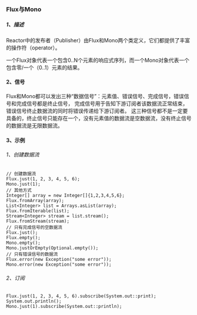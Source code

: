 ### Flux与Mono

##### 1、描述

Reactor中的发布者（Publisher）由Flux和Mono两个类定义，它们都提供了丰富的操作符（operator）。

一个Flux对象代表一个包含0..N个元素的响应式序列，而一个Mono对象代表一个包含零/一个（0..1）元素的结果。

#### 2、信号

Flux和Mono都可以发出三种“数据信号”：元素值、错误信号、完成信号，错误信号和完成信号都是终止信号，
完成信号用于告知下游订阅者该数据流正常结束，错误信号终止数据流的同时将错误传递给下游订阅者。 
这三种信号都不是一定要具备的，终止信号只能存在一个，没有元素值的数据流是空数据流，没有终止信号的数据流是无限数据流。

#### 3、示例

###### 1、创建数据流
```
// 创建数据流
Flux.just(1, 2, 3, 4, 5, 6);
Mono.just(1);   
// 其他方式
Integer[] array = new Integer[]{1,2,3,4,5,6};
Flux.fromArray(array);
List<Integer> list = Arrays.asList(array);
Flux.fromIterable(list);
Stream<Integer> stream = list.stream();
Flux.fromStream(stream);
// 只有完成信号的空数据流
Flux.just();
Flux.empty();
Mono.empty();
Mono.justOrEmpty(Optional.empty());
// 只有错误信号的数据流
Flux.error(new Exception("some error"));
Mono.error(new Exception("some error"));
```
###### 2、订阅

```
Flux.just(1, 2, 3, 4, 5, 6).subscribe(System.out::print);
System.out.println();
Mono.just(1).subscribe(System.out::println);
```